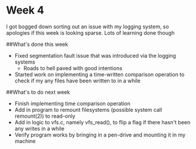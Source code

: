 Week 4
======

I got bogged down sorting out an issue with my logging system, so apologies if this week is looking sparse.
Lots of learning done though

##What's done this week
* Fixed segmentation fault issue that was introduced via the logging systems
  * Roads to hell paved with good intentions 
* Started work on implementing a time-written comparison operation to check if my any files have been written to in a while

##What's to do next week
* Finish implementing time comparison operation
* Add in program to remount filesystems (possible system call remount(2)) to read-only
* Add in logic to vfs.c, namely vfs_read(), to flip a flag if there hasn't been any writes in a while
* Verify program works by bringing in a pen-drive and mounting it in my machine
